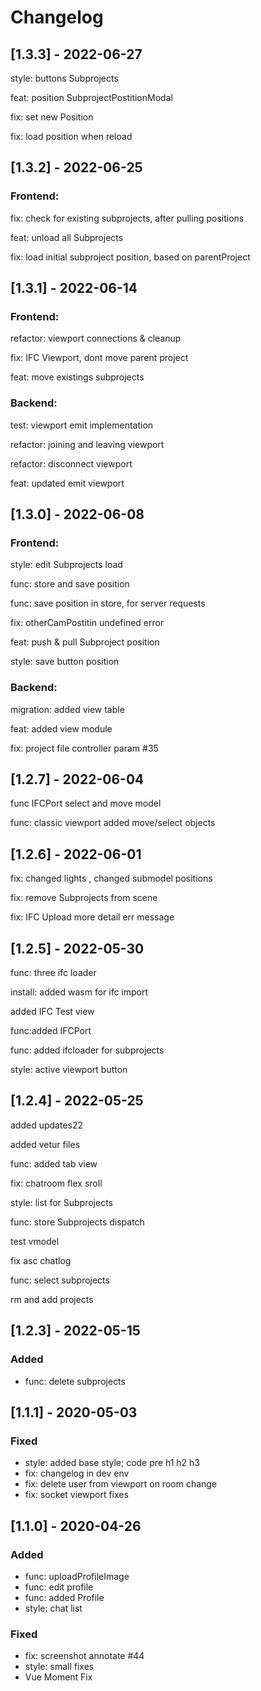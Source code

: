 # Changelog
## [1.3.3] - 2022-06-27

style: buttons Subprojects

feat: position SubprojectPostitionModal

fix: set new Position

fix: load position when reload

## [1.3.2] - 2022-06-25

### Frontend:

fix: check for existing subprojects, after pulling positions

feat: unload all Subprojects

fix: load initial subproject position, based on parentProject

## [1.3.1] - 2022-06-14

### Frontend:

refactor: viewport connections & cleanup

fix: IFC Viewport, dont move parent project

feat: move existings subprojects

### Backend:

test: viewport emit implementation

refactor: joining and leaving viewport

refactor: disconnect viewport

feat: updated emit viewport


## [1.3.0] - 2022-06-08

### Frontend:

style: edit Subprojects load

func: store and save position

func: save position in store, for server requests

fix: otherCamPostitin undefined error

feat: push & pull Subproject position

style: save button position

### Backend:

migration: added view table

feat: added view module

fix: project file controller param #35

## [1.2.7] - 2022-06-04

func IFCPort select and move model

func: classic viewport added move/select objects

## [1.2.6] - 2022-06-01

fix: changed lights , changed submodel positions

fix: remove Subprojects from scene

fix: IFC Upload more detail err message


## [1.2.5] - 2022-05-30

func: three ifc loader

install: added wasm for ifc import

added IFC Test view

func:added IFCPort

func: added ifcloader for subprojects

style: active viewport button

## [1.2.4] - 2022-05-25

added updates22

added vetur files

func: added tab view

fix: chatroom flex sroll

style: list for Subprojects

func: store Subprojects dispatch

test vmodel

fix asc chatlog

func: select subprojects

rm and add projects

## [1.2.3] - 2022-05-15
### Added
- func: delete subprojects

## [1.1.1] - 2020-05-03
### Fixed
-  style: added base style; code pre h1 h2 h3
-  fix: changelog in dev env
-  fix: delete user from viewport on room change
-  fix: socket viewport fixes


## [1.1.0] - 2020-04-26
### Added
- func: uploadProfileImage
- func: edit profile
- func: added Profile
- style: chat list

### Fixed
- fix: screenshot annotate #44
- style: small fixes
- Vue Moment Fix
